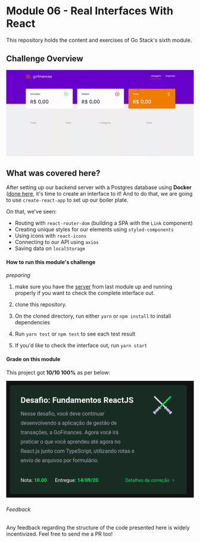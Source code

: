 # Module 06 - Real Interfaces With React

This repository holds the content and exercises of Go Stack's sixth module.

## Challenge Overview

![project's grade](./project_overview.gif)

## What was covered here?

After setting up our backend server with a Postgres database using **Docker** ([done here](../Module_05_DataBase_NodeJS), it's time to create an interface to it! And to do that, we are going to use `create-react-app` to set up our boiler plate.

On that, we've seen:

* Routing with `react-router-dom` (building a SPA with the `Link` component)
* Creating unique styles for our elements using `styled-components`
* Using icons with `react-icons`
* Connecting to our API using `axios`
* Saving data on `localStorage`

#### How to run this module's challenge

*preparing*
1. make sure you have the [server](../Module_05_DataBase_NodeJS) from last module up and running properly if you want to check the complete interface out.

1. clone this repository.
2. On the cloned directory, run either `yarn` or `npm install` to install dependencies
3. Run `yarn test` or `npm test` to see each test result
4. If you'd like to check the interface out, run `yarn start`

#### Grade on this module

This project got **10/10 100%** as per below:

![project's grade](./project_grade.png)

###### Feedback

Any feedback regarding the structure of the code presented here is widely incentivized. Feel free to send me a PR too!
